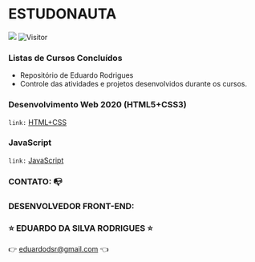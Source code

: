 # ESTUDONAUTA

[![](https://img.shields.io/badge/made_by-eduardodsr-green)](https://github.com/eduardodsr/)
![Visitor](https://visitor-badge.glitch.me/badge?page_id=eduardodsr.ESTUDONAUTA)

### Listas de Cursos Concluídos 

- Repositório de Eduardo Rodrigues
- Controle das atividades e projetos desenvolvidos durante os cursos.

### Desenvolvimento Web 2020 (HTML5+CSS3)

``` link: ```  [HTML+CSS](https://github.com/eduardodsr/ESTUDONAUTA/blob/master/Desenvolvimento%20Web%202020%20(HTML5+CSS3)/README.md)

### JavaScript

``` link: ```  [JavaScript](https://github.com/eduardodsr/ESTUDONAUTA/blob/master/JavaScript/README.md)


### CONTATO: :mailbox_with_no_mail:

### DESENVOLVEDOR FRONT-END: 

### :star: EDUARDO DA SILVA RODRIGUES :star:

:point_right: eduardodsr@gmail.com :point_left: 

